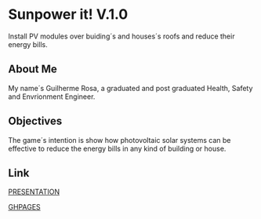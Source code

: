 # Sunpower it! V.1.0

Install PV modules over buiding´s and houses´s roofs and reduce their energy bills.

## About Me
My name´s Guilherme Rosa, a graduated and post graduated Health, Safety and Envrionment Engineer.

## Objectives
The game´s intention is show how photovoltaic solar systems can be effective to reduce the energy bills in any kind of building or house.

## Link
[PRESENTATION](link)

[GHPAGES](link)

